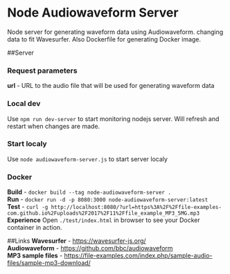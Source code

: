 # Node Audiowaveform Server
Node server for generating waveform data using Audiowaveform. changing data to fit Wavesurfer. Also 
Dockerfile for generating Docker image.

##Server

### Request parameters
**url** -  URL to the audio file that will be used for generating waveform data

### Local dev
Use `npm run dev-server` to start monitoring nodejs server. Will refresh and restart when changes are made.

### Start localy
Use `node audiowaveform-server.js` to start server localy

### Docker
**Build** - `docker build --tag node-audiowaveform-server .`  
**Run** - `docker run -d -p 8080:3000 node-audiowaveform-server:latest`  
**Test** - `curl -g http://localhost:8080/?url=https%3A%2F%2Ffile-examples-com.github.io%2Fuploads%2F2017%2F11%2Ffile_example_MP3_5MG.mp3`  
**Experience** Open `./test/index.html` in browser to see your Docker container in action.   

##Links
**Wavesurfer** - https://wavesurfer-js.org/  
**Audiowaveform** - https://github.com/bbc/audiowaveform  
**MP3 sample files** - https://file-examples.com/index.php/sample-audio-files/sample-mp3-download/
